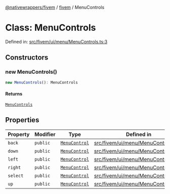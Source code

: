 [@nativewrappers/fivem](../../README.md) / [fivem](../README.md) / MenuControls

# Class: MenuControls

Defined in: [src/fivem/ui/menu/MenuControls.ts:3](https://github.com/nativewrappers/fivem/blob/712f0bf92fff25cfcad1f759429c48668c195b4a/src/fivem/ui/menu/MenuControls.ts#L3)

## Constructors

### new MenuControls()

```ts
new MenuControls(): MenuControls
```

#### Returns

[`MenuControls`](MenuControls.md)

## Properties

| Property | Modifier | Type | Defined in |
| ------ | ------ | ------ | ------ |
| <a id="back"></a> `back` | `public` | [`MenuControl`](MenuControl.md) | [src/fivem/ui/menu/MenuControls.ts:4](https://github.com/nativewrappers/fivem/blob/712f0bf92fff25cfcad1f759429c48668c195b4a/src/fivem/ui/menu/MenuControls.ts#L4) |
| <a id="down"></a> `down` | `public` | [`MenuControl`](MenuControl.md) | [src/fivem/ui/menu/MenuControls.ts:9](https://github.com/nativewrappers/fivem/blob/712f0bf92fff25cfcad1f759429c48668c195b4a/src/fivem/ui/menu/MenuControls.ts#L9) |
| <a id="left"></a> `left` | `public` | [`MenuControl`](MenuControl.md) | [src/fivem/ui/menu/MenuControls.ts:6](https://github.com/nativewrappers/fivem/blob/712f0bf92fff25cfcad1f759429c48668c195b4a/src/fivem/ui/menu/MenuControls.ts#L6) |
| <a id="right"></a> `right` | `public` | [`MenuControl`](MenuControl.md) | [src/fivem/ui/menu/MenuControls.ts:7](https://github.com/nativewrappers/fivem/blob/712f0bf92fff25cfcad1f759429c48668c195b4a/src/fivem/ui/menu/MenuControls.ts#L7) |
| <a id="select"></a> `select` | `public` | [`MenuControl`](MenuControl.md) | [src/fivem/ui/menu/MenuControls.ts:5](https://github.com/nativewrappers/fivem/blob/712f0bf92fff25cfcad1f759429c48668c195b4a/src/fivem/ui/menu/MenuControls.ts#L5) |
| <a id="up"></a> `up` | `public` | [`MenuControl`](MenuControl.md) | [src/fivem/ui/menu/MenuControls.ts:8](https://github.com/nativewrappers/fivem/blob/712f0bf92fff25cfcad1f759429c48668c195b4a/src/fivem/ui/menu/MenuControls.ts#L8) |
